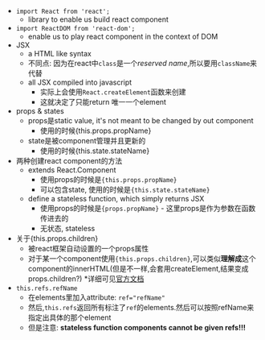 - `import React from 'react';`
    + library to enable us build react component
- `import ReactDOM from 'react-dom';`
    + enable us to play react component in the context of DOM
- JSX
    + a HTML like syntax
    + 不同点: 因为在react中`class`是一个*reserved name*,所以要用`className`来代替
    + all JSX compiled into javascript
        * 实际上会使用`React.createElement`函数来创建
        * 这就决定了只能return 唯一一个element
- props & states
    + props是static value, it's not meant to be changed by out component
        * 使用的时候{this.props.propName}
    + state是被component管理并且更新的
        * 使用的时候{this.state.stateName}
- 两种创建react component的方法
    + extends React.Component
        * 使用props的时候是`{this.props.propName}`
        * 可以包含state, 使用的时候是`{this.state.stateName}`
    + define a stateless function, which simply returns JSX
        * 使用props的时候是`{props.propName}` - 这里props是作为参数在函数传进去的
        * 无状态, stateless
- 关于{this.props.children}
    + 被react框架自动设置的一个props属性
    + 对于某一个component使用`{this.props.children}`,可以类似**理解成**这个component的innerHTML(但是不一样,会套用createElement,结果变成props.children?)
        *详细可见[官方文档](https://facebook.github.io/react/docs/jsx-in-depth.html#children-in-jsx)
- `this.refs.refName`
    + 在elements里加入attribute: `ref="refName"`
    + 然后,`this.refs`返回所有标注了`ref`的elements.然后可以按照refName来指定出具体的那个element
    + 但是注意: **stateless function components cannot be given refs!!!**